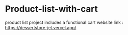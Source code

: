 # Product-list-with-cart
product list project includes a functional cart
website link : https://dessertstore-jet.vercel.app/
